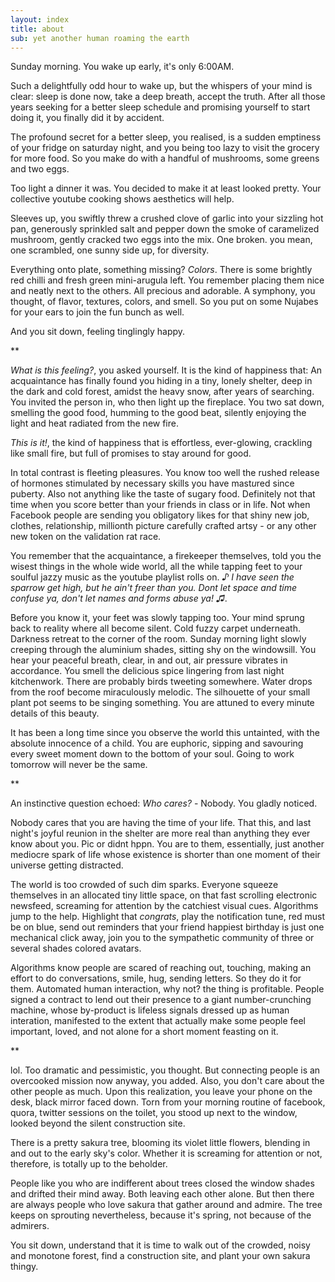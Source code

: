 ```yaml
---
layout: index
title: about
sub: yet another human roaming the earth
---
```



Sunday morning. You wake up early, it's only 6:00AM. 

Such a delightfully odd hour to wake up, but the whispers of your mind is clear: sleep is done now, take a deep breath, accept the truth. After all those years seeking for a better sleep schedule and promising yourself to start doing it, you finally did it by accident.

The profound secret for a better sleep, you realised, is a sudden emptiness of your fridge on saturday night, and you being too lazy to visit the grocery for more food. So you make do with a handful of mushrooms, some greens and two eggs. 

Too light a dinner it was. You decided to make it at least looked pretty. Your collective youtube cooking shows aesthetics will help.

Sleeves up, you swiftly threw a crushed clove of garlic into your sizzling hot pan, generously sprinkled salt and pepper down the smoke of caramelized mushroom, gently cracked two eggs into the mix. One broken. you mean, one scrambled, one sunny side up, for diversity.

Everything onto plate, something missing? *Colors*. There is some brightly red chilli and fresh green mini-arugula left. You remember placing them nice and neatly next to the others. All precious and adorable. A symphony, you thought, of flavor, textures, colors, and smell. So you put on some Nujabes for your ears to join the fun bunch as well.

And you sit down, feeling tinglingly happy. 

**

*What is this feeling?*, you asked yourself. It is the kind of happiness that: An acquaintance has finally found you hiding in a tiny, lonely shelter, deep in the dark and cold forest, amidst the heavy snow, after years of searching. You invited the person in, who then light up the fireplace. You two sat down, smelling the good food, humming to the good beat, silently enjoying the light and heat radiated from the new fire.

*This is it!*, the kind of happiness that is effortless, ever-glowing, crackling like small fire, but full of promises to stay around for good.

In total contrast is fleeting pleasures. You know too well the rushed release of hormones stimulated by necessary skills you have mast*u*red since puberty. Also not anything like the taste of sugary food. Definitely not that time when you score better than your friends in class or in life. Not when Facebook people are sending you obligatory likes for that shiny new job, clothes, relationship, millionth picture carefully crafted artsy - or any other new token on the validation rat race.

You remember that the acquaintance, a firekeeper themselves, told you the wisest things in the whole wide world, all the while tapping feet to your soulful jazzy music as the youtube playlist rolls on. *♪ I have seen the sparrow get high, but he ain't freer than you. Dont let space and time confuse ya, don't let names and forms abuse ya! ♫*.

Before you know it, your feet was slowly tapping too. Your mind sprung back to reality where all become silent. Cold fuzzy carpet underneath. Darkness retreat to the corner of the room. Sunday morning light slowly creeping through the aluminium shades, sitting shy on the windowsill. You hear your peaceful breath, clear, in and out, air pressure vibrates in accordance. You smell the delicious spice lingering from last night kitchenwork. There are probably birds tweeting somewhere. Water drops from the roof become miraculously melodic. The silhouette of your small plant pot seems to be singing something. You are attuned to every minute details of this beauty. 

It has been a long time since you observe the world this untainted, with the absolute innocence of a child. You are euphoric, sipping and savouring every sweet moment down to the bottom of your soul. Going to work tomorrow will never be the same.

**

An instinctive question echoed: *Who cares?* - Nobody. You gladly noticed.

Nobody cares that you are having the time of your life. That this, and last night's joyful reunion in the shelter are more real than anything they ever know about you. Pic or didnt hppn. You are to them, essentially, just another mediocre spark of life whose existence is shorter than one moment of their universe getting distracted. 

The world is too crowded of such dim sparks. Everyone squeeze themselves in an allocated tiny little space, on that fast scrolling electronic newsfeed, screaming for attention by the catchiest visual cues. Algorithms jump to the help. Highlight that *congrats*, play the notification tune, red must be on blue, send out reminders that your friend happiest birthday is just one mechanical click away, join you to the sympathetic community of three or several shades colored avatars. 

Algorithms know people are scared of reaching out, touching, making an effort to do conversations, smile, hug, sending letters. So they do it for them. Automated human interaction, why not? the thing is profitable. People signed a contract to lend out their presence to a giant number-crunching machine, whose by-product is lifeless signals dressed up as human interation, manifested to the extent that actually make some people feel important, loved, and not alone for a short moment feasting on it.


**

lol. Too dramatic and pessimistic, you thought. But connecting people is an overcooked mission now anyway, you added. Also, you don't care about the other people as much. Upon this realization, you leave your phone on the desk, black mirror faced down. Torn from your morning routine of facebook, quora, twitter sessions on the toilet, you stood up next to the window, looked beyond the silent construction site.

There is a pretty sakura tree, blooming its violet little flowers, blending in and out to the early sky's color. Whether it is screaming for attention or not, therefore, is totally up to the beholder.

People like you who are indifferent about trees closed the window shades and drifted their mind away. Both leaving each other alone. But then there are always people who love sakura that gather around and admire. The tree keeps on sprouting nevertheless, because it's spring, not because of the admirers. 

You sit down, understand that it is time to walk out of the crowded, noisy and monotone forest, find a construction site, and plant your own sakura thingy.





<p>&nbsp;</p><p></p>
<p>&nbsp;</p><p></p>
<p>&nbsp;</p><p></p>
<p>&nbsp;</p><p></p>
<p>&nbsp;</p><p></p>
<p>&nbsp;</p><p></p>
<p>&nbsp;</p><p></p>
<p>&nbsp;</p><p></p>
<p>&nbsp;</p><p></p>
<p>&nbsp;</p><p></p>
<p>&nbsp;</p><p></p>
<p>&nbsp;</p><p></p>
<p>&nbsp;</p><p></p>
<p>&nbsp;</p><p></p>
<p>&nbsp;</p><p></p>
<p>&nbsp;</p><p></p>
<p>&nbsp;</p><p></p>